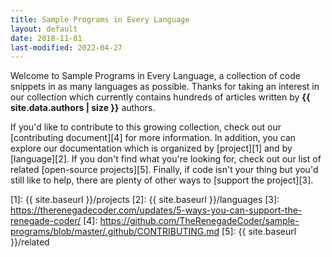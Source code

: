 ```yaml
---
title: Sample Programs in Every Language
layout: default
date: 2018-11-01
last-modified: 2022-04-27
---
```


Welcome to Sample Programs in Every Language, a collection of code snippets
in as many languages as possible. Thanks for taking an interest in our collection
which currently contains hundreds of articles written by
**{{ site.data.authors | size }}** authors.

If you'd like to contribute to this growing collection, check out
our [contributing document][4] for more information. In addition, you can explore
our documentation which is organized by [project][1] and by [language][2]. If you 
don't find what you're looking for, check out our list of related 
[open-source projects][5]. Finally, if code isn't your thing but you'd still 
like to help, there are plenty of other ways to [support the project][3].

[1]: {{ site.baseurl }}/projects
[2]: {{ site.baseurl }}/languages
[3]: https://therenegadecoder.com/updates/5-ways-you-can-support-the-renegade-coder/
[4]: https://github.com/TheRenegadeCoder/sample-programs/blob/master/.github/CONTRIBUTING.md
[5]: {{ site.baseurl }}/related
